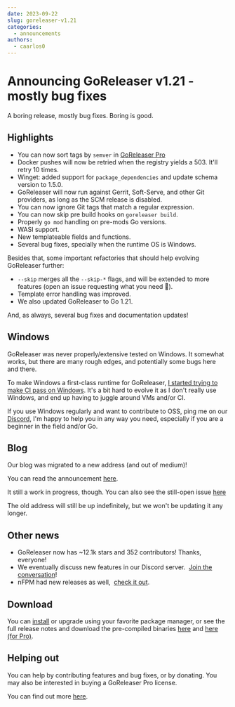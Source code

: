 ```yaml
---
date: 2023-09-22
slug: goreleaser-v1.21
categories:
  - announcements
authors:
  - caarlos0
---
```


# Announcing GoReleaser v1.21 - mostly bug fixes

A boring release, mostly bug fixes.
Boring is good.

<!-- more -->

## Highlights

- You can now sort tags by `semver` in [GoReleaser Pro][pro]
- Docker pushes will now be retried when the registry yields a 503. It'll retry
  10 times.
- Winget: added support for `package_dependencies` and update schema version to
  1.5.0.
- GoReleaser will now run against Gerrit, Soft-Serve, and other Git providers,
  as long as the SCM release is disabled.
- You can now ignore Git tags that match a regular expression.
- You can now skip pre build hooks on `goreleaser build`.
- Properly `go mod` handling on pre-mods Go versions.
- WASI support.
- New templateable fields and functions.
- Several bug fixes, specially when the runtime OS is Windows.

Besides that, some important refactories that should help evolving GoReleaser
further:

- `--skip` merges all the `--skip-*` flags, and will be extended to more
  features (open an issue requesting what you need 📩).
- Template error handling was improved.
- We also updated GoReleaser to Go 1.21.

And, as always, several bug fixes and documentation updates!

## Windows

GoReleaser was never properly/extensive tested on Windows.
It somewhat works, but there are many rough edges, and potentially some bugs
here and there.

To make Windows a first-class runtime for GoReleaser,
[I started trying to make CI pass on Windows](https://github.com/weyfonk/goreleaser/pull/4293).
It's a bit hard to evolve it as I don't really use Windows, and end up having
to juggle around VMs and/or CI.

If you use Windows regularly and want to contribute to OSS, ping me on our
[Discord][discord], I'm happy to help you in any way you need, especially if
you are a beginner in the field and/or Go.

## Blog

Our blog was migrated to a new address (and out of medium)!


You can read the announcement [here](./2023-09-14-welcome.md).

It still a work in progress, though.
You can also see the still-open issue
[here](https://github.com/weyfonk/goreleaser/issues/3503)

The old address will still be up indefinitely, but we won't be updating it any
longer.

## Other news

- GoReleaser now has ~12.1k stars and 352 contributors! Thanks, everyone!
- We eventually discuss new features in our Discord server. 
  [Join the conversation][discord]!
- nFPM had new releases as well, 
  [check it out](https://github.com/goreleaser/nfpm/releases).

## Download

You can [install][] or upgrade using your favorite package manager, or see the
full release notes and download the pre-compiled binaries [here][oss-rel] and
[here (for Pro)][pro-rel].

## Helping out

You can help by contributing features and bug fixes, or by donating.
You may also be interested in buying a GoReleaser Pro license.

You can find out more [here](https://goreleaser.com/sponsors/).

[install]: https://goreleaser.com/install
[pro-rel]: https://github.com/weyfonk/goreleaser-pro/releases/tag/v1.21.0-pro
[oss-rel]: https://github.com/weyfonk/goreleaser/releases/tag/v1.21.0
[pro]: https://goreleaser.com/pro
[discord]: https://goreleaser.com/discord
